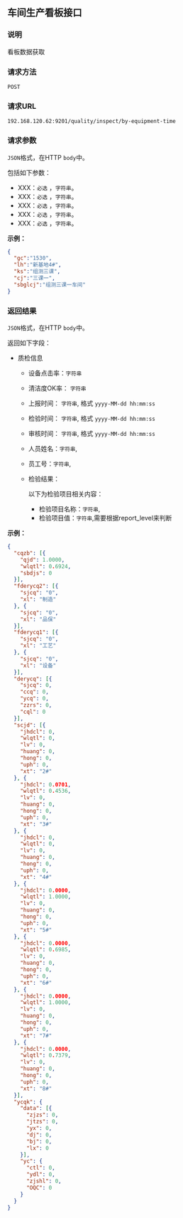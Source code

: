 ## 车间生产看板接口 ##

### 说明 ###

看板数据获取

### 请求方法 ###

`POST`

### 请求URL ###

`192.168.120.62:9201/quality/inspect/by-equipment-time`

### 请求参数 ###

`JSON`格式，在HTTP `body`中。

包括如下参数：
- XXX：`必选` ，`字符串`。
- XXX：`必选` ，`字符串`。
- XXX：`必选` ，`字符串`。
- XXX：`必选` ，`字符串`。
- XXX：`必选` ，`字符串`。

**示例：**

```json
{
  "gc":"1530",
  "lh":"新基地4#",
  "ks":"组测三课",
  "cj":"三课一",
  "sbglcj":"组测三课一车间"
}
```

### 返回结果 ###
`JSON`格式，在HTTP `body`中。

返回如下字段：
- 质检信息
  - 设备点击率：`字符串`

  - 清洁度OK率： 	`字符串`

  - 上报时间：  `字符串`, 格式 `yyyy-MM-dd hh:mm:ss`

  - 检验时间：  `字符串`, 格式 `yyyy-MM-dd hh:mm:ss`

  - 审核时间：  `字符串`, 格式 `yyyy-MM-dd hh:mm:ss`

  - 人员姓名：`字符串`, 

  - 员工号：`字符串`, 

  - 检验结果：

    以下为检验项目相关内容：

    - 检验项目名称：`字符串`, 
    - 检验项目值：`字符串`,需要根据report_level来判断


**示例：**

```json
{
  "cqzb": [{
    "qjd": 1.0000,
    "wlqtl": 0.6924,
    "sbdjs": 0
  }],
  "fderycq2": [{
    "sjcq": "0",
    "xl": "制造"
  }, {
    "sjcq": "0",
    "xl": "品保"
  }],
  "fderycq1": [{
    "sjcq": "0",
    "xl": "工艺"
  }, {
    "sjcq": "0",
    "xl": "设备"
  }],
  "derycq": [{
    "sjcq": 0,
    "ccq": 0,
    "ycq": 0,
    "zzrs": 0,
    "cql": 0
  }],
  "scjd": [{
    "jhdcl": 0,
    "wlqtl": 0,
    "lv": 0,
    "huang": 0,
    "hong": 0,
    "uph": 0,
    "xt": "2#"
  }, {
    "jhdcl": 0.0701,
    "wlqtl": 0.4536,
    "lv": 0,
    "huang": 0,
    "hong": 0,
    "uph": 0,
    "xt": "3#"
  }, {
    "jhdcl": 0,
    "wlqtl": 0,
    "lv": 0,
    "huang": 0,
    "hong": 0,
    "uph": 0,
    "xt": "4#"
  }, {
    "jhdcl": 0.0000,
    "wlqtl": 1.0000,
    "lv": 0,
    "huang": 0,
    "hong": 0,
    "uph": 0,
    "xt": "5#"
  }, {
    "jhdcl": 0.0000,
    "wlqtl": 0.6985,
    "lv": 0,
    "huang": 0,
    "hong": 0,
    "uph": 0,
    "xt": "6#"
  }, {
    "jhdcl": 0.0000,
    "wlqtl": 1.0000,
    "lv": 0,
    "huang": 0,
    "hong": 0,
    "uph": 0,
    "xt": "7#"
  }, {
    "jhdcl": 0.0000,
    "wlqtl": 0.7379,
    "lv": 0,
    "huang": 0,
    "hong": 0,
    "uph": 0,
    "xt": "8#"
  }],
  "ycqk": {
    "data": [{
      "zjzs": 0,
      "jtzs": 0,
      "yx": 0,
      "dj": 0,
      "bj": 0,
      "lx": 0
    }],
    "yc": {
      "ctl": 0,
      "ydl": 0,
      "zjshl": 0,
      "OQC": 0
    }
  }
}
```
